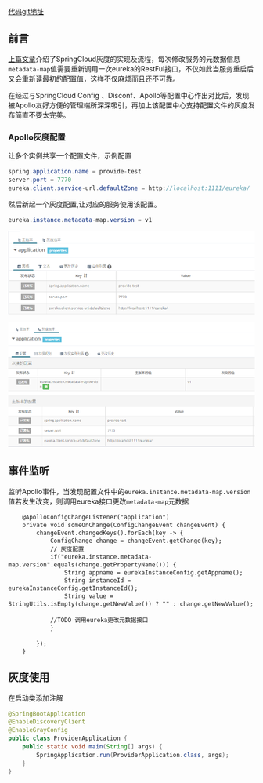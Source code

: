 [代码git地址](https://github.com/goofly/springcloud-gray/tree/master/springcloud-gray-apollo)

## 前言

   [上篇文章](https://segmentfault.com/a/1190000017412946)介绍了SpringCloud灰度的实现及流程，每次修改服务的元数据信息`metadata-map`值需要重新调用一次eureka的RestFul接口，不仅如此当服务重启后又会重新读最初的配置值，这样不仅麻烦而且还不可靠。

   在经过与SpringCloud Config 、Disconf、Apollo等配置中心作出对比后，发现被Apollo友好方便的管理端所深深吸引，再加上该配置中心支持配置文件的灰度发布简直不要太完美。



### Apollo灰度配置

让多个实例共享一个配置文件，示例配置

```java
spring.application.name = provide-test
server.port = 7770
eureka.client.service-url.defaultZone = http://localhost:1111/eureka/
```

然后新起一个灰度配置,让对应的服务使用该配置。

```java
eureka.instance.metadata-map.version = v1
```

![主版本](https://github.com/goofly/file/blob/master/SpringCloud-xli/%E4%B8%BB%E7%89%88%E6%9C%AC.png?raw=true)

![](https://github.com/goofly/file/blob/master/SpringCloud-xli/%E7%81%B0%E5%BA%A6%E7%89%88%E6%9C%AC.png?raw=true)



## 事件监听

   监听Apollo事件，当发现配置文件中的`eureka.instance.metadata-map.version`值若发生改变，则调用eureka接口更改`metadata-map`元数据

```
	@ApolloConfigChangeListener("application")
	private void someOnChange(ConfigChangeEvent changeEvent) {
		changeEvent.changedKeys().forEach(key -> {
			ConfigChange change = changeEvent.getChange(key);
			// 灰度配置
			if("eureka.instance.metadata-map.version".equals(change.getPropertyName())) {
				String appname = eurekaInstanceConfig.getAppname();
				String instanceId = eurekaInstanceConfig.getInstanceId();
				String value = StringUtils.isEmpty(change.getNewValue()) ? "" : change.getNewValue();
			
			//TODO 调用eureka更改元数据接口
			}

		});
	}
```



## 灰度使用

在启动类添加注解

```java
@SpringBootApplication
@EnableDiscoveryClient
@EnableGrayConfig
public class ProviderApplication {
    public static void main(String[] args) {
        SpringApplication.run(ProviderApplication.class, args);
    }
}
```




